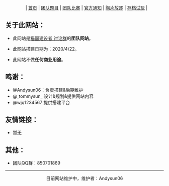ㅤㅤㅤㅤㅤ|  [首页](https://wjq1234567.github.io/MaoguoTeam/)  |  [团队题目](https://wjq1234567.github.io/MaoguoTeam/)  |  [团队比赛](https://wjq1234567.github.io/MaoguoTeam/)  |  [官方通知](https://wjq1234567.github.io/MaoguoTeam/)  | [陶片放逐](https://wjq1234567.github.io/MaoguoTeam/)  |  [存档试玩](https://wjq1234567.github.io/MaoguoTeam/)  |ㅤㅤㅤㅤ

## 关于此网站：

- 此网站是[猫国建设者 讨论群](https://www.luogu.com.cn/team/23467)的**团队网站**。

- 此网站搭建日期为：2020/4/22。

- 此网站不做**任何商业用途**。

## 鸣谢：

- @Andysun06：负责搭建&后期维护
- @\_tommysun_  设计&规划&提供网站内容
- @wjq1234567 提供搭建平台

## 友情链接：

- 暂无

## 其他：
- 团队QQ群：850701869

------------------------------------------

<center>目前网站维护中，维护者：Andysun06</center>
ㅤ
